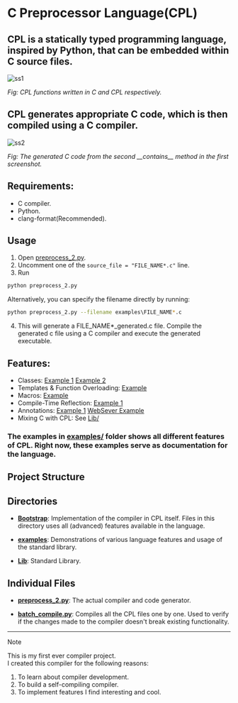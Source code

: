 # C Preprocessor Language(CPL)
## CPL is a statically typed programming language, inspired by Python, that can be embedded within C source files.

![ss1](https://github.com/user-attachments/assets/7ed43e7e-39fd-4ff0-a8e4-a60f43983355)

*Fig: CPL functions written in C and CPL respectively.*

## CPL generates appropriate C code, which is then compiled using a C compiler.

![ss2](https://github.com/user-attachments/assets/38fb545a-cad5-44d6-8892-7e4d07afab95)

*Fig: The generated C code from the second \_\_contains\_\_ method in the first screenshot.*

## Requirements:
- C compiler.
- Python.
- clang-format(Recommended).

## Usage
1. Open [preprocess_2.py](preprocess_2.py). 
2. Uncomment one of the `source_file = "FILE_NAME*.c"` line.
3. Run 
```bash 
python preprocess_2.py
```
Alternatively, you can specify the filename directly by running:
```bash
python preprocess_2.py --filename examples\FILE_NAME*.c
```

4. This will generate a FILE_NAME*_generated.c file. Compile the generated c file using a C compiler and execute the generated executable.

## Features:
- Classes: [Example 1](examples/04_Classes.c) [Example 2](examples/04_b_Classes.c)
- Templates & Function Overloading: [Example](Lib/Vector.c)
- Macros: [Example](examples/initializer_list.c)
- Compile-Time Reflection: [Example 1](examples/Reflection.c) 
- Annotations: [Example 1](examples/Annotations.c) [WebSever Example](examples/WebServer.c)
- Mixing C with CPL: See [Lib/](Lib/)

### The examples in [examples/](examples/) folder shows all different features of CPL. Right now, these examples serve as documentation for the language.

## Project Structure
## Directories

- **[Bootstrap](Bootstrap/)**: Implementation of the compiler in CPL itself. Files in this directory uses all (advanced) features available in the language.

- **[examples](examples/)**: Demonstrations of various language features and usage of the standard library.

- **[Lib](Lib/)**: Standard Library.

## Individual Files

- **[preprocess_2.py](preprocess_2.py)**: The actual compiler and code generator.

- **[batch_compile.py](batch_compile.py)**: Compiles all the CPL files one by one. Used to verify if the changes made to the compiler doesn't break existing functionality.

---

> [!NOTE]  
> This is my first ever compiler project.  
> I created this compiler for the following reasons:
> 1. To learn about compiler development.  
> 2. To build a self-compiling compiler.  
> 3. To implement features I find interesting and cool.
